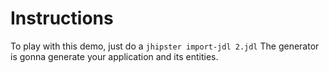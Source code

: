 # Instructions

To play with this demo, just do a `jhipster import-jdl 2.jdl`
The generator is gonna generate your application and its entities.
